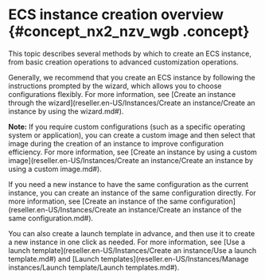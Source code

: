 # ECS instance creation overview {#concept_nx2_nzv_wgb .concept}

This topic describes several methods by which to create an ECS instance, from basic creation operations to advanced customization operations.

Generally, we recommend that you create an ECS instance by following the instructions prompted by the wizard, which allows you to choose configurations flexibly. For more information, see [Create an instance through the wizard](reseller.en-US/Instances/Create an instance/Create an instance by using the wizard.md#).

**Note:** If you require custom configurations \(such as a specific operating system or application\), you can create a custom image and then select that image during the creation of an instance to improve configuration efficiency. For more information, see [Create an instance by using a custom image](reseller.en-US/Instances/Create an instance/Create an instance by using a custom image.md#).

If you need a new instance to have the same configuration as the current instance, you can create an instance of the same configuration directly. For more information, see [Create an instance of the same configuration](reseller.en-US/Instances/Create an instance/Create an instance of the same configuration.md#).

You can also create a launch template in advance, and then use it to create a new instance in one click as needed. For more information, see [Use a launch template](reseller.en-US/Instances/Create an instance/Use a launch template.md#) and [Launch templates](reseller.en-US/Instances/Manage instances/Launch template/Launch templates.md#).

